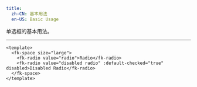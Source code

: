```yaml
title:
  zh-CN: 基本用法
  en-US: Basic Usage
```


单选框的基本用法。

---


```vue { "component": true } 
<template>
  <fk-space size="large">
    <fk-radio value="radio">Radio</fk-radio>
    <fk-radio value="disabled radio" :default-checked="true" disabled>Disabled Radio</fk-radio>
  </fk-space>
</template>
```

